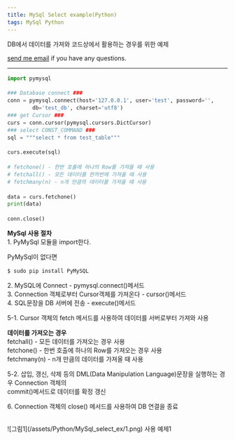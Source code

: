 ```yaml
---
title: MySql Select example(Python)
tags: MySql Python
---
```


DB에서 데이터를 가져와 코드상에서 활용하는 경우를 위한 예제

[send me email](mailto:jewel7492@gmail.com) if you have any questions.

<!--more-->

---

```python
import pymysql

### Database connect ###
conn = pymysql.connect(host='127.0.0.1', user='test', password='',
        db='test_db', charset='utf8')
### get Cursor ###
curs = conn.cursor(pymysql.cursors.DictCursor)
### select CONST_COMMAND ###
sql = """select * from test_table"""

curs.execute(sql)

# fetchone() - 한번 호출에 하나의 Row를 가져올 때 사용
# fetchall() - 모든 데이터를 한꺼번에 가져올 때 사용
# fetchmany(n) - n개 만큼의 데이터를 가져올 때 사용

data = curs.fetchone()
print(data)

conn.close()
```

**MySql 사용 절차**  
1\. PyMySql 모듈을 import한다.  

PyMySql이 없다면  
```bash
$ sudo pip install PyMySQL
```  

2\. MySQL에 Connect - pymysql.connect()메서드  
3\. Connection 객체로부터 Cursor객체를 가져온다 - cursor()메서드  
4\. SQL문장을 DB 서버에 전송 - execute()메서드  

5-1. Cursor 객체의 fetch 메서드를 사용하여 데이터를 서버로부터 가져와 사용  

**데이터를 가져오는 경우**  
fetchall() - 모든 데이터를 가져오는 경우 사용  
fetchone() - 한번 호출에 하나의 Row를 가져오는 경우 사용  
fetchmany(n) - n개 만큼의 데이터를 가져올 때 사용  

5-2. 삽입, 갱신, 삭제 등의 DML(Data Manipulation Language)문장을 실행하는 경우 Connection 객체의  
commit()메서드로 데이터를 확정 갱신  

6\. Connection 객체의 close() 메서드를 사용하여 DB 연결을 종료  


<br />
![그림1](/assets/Python/MySql_select_ex/1.png)  
사용 예제1  

